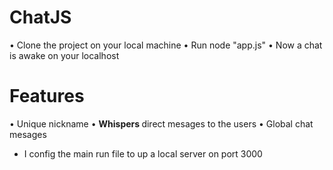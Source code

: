 # ChatJS
• Clone the project on your local machine
• Run node "app.js"
• Now a chat is awake on your localhost

# Features
• Unique nickname
• <b> Whispers </b> direct mesages to the users
• Global chat mesages

* I config the main run file to up a local server on port 3000
